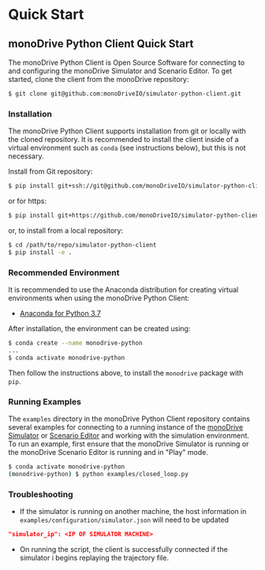 # Quick Start

## monoDrive Python Client Quick Start

The monoDrive Python Client is Open Source Software for connecting to and 
configuring the monoDrive Simulator and Scenario Editor. To get started, 
clone the client from the monoDrive repository:

```bash
$ git clone git@github.com:monoDriveIO/simulator-python-client.git 
```

### Installation

The monoDrive Python Client supports installation from git or locally with the 
cloned repository. It is recommended to install the client inside of a virtual 
environment such as `conda` (see instructions below), but this is not necessary. 

Install from Git repository:

```bash
$ pip install git+ssh://git@github.com/monoDriveIO/simulator-python-client.git#egg=monodrive
```

or for https:

```bash
$ pip install git+https://github.com/monoDriveIO/simulator-python-client.git#egg=monodrive
```

or, to install from a local repository:

```bash
$ cd /path/to/repo/simulator-python-client
$ pip install -e .
```

### Recommended Environment

It is recommended to use the Anaconda distribution for creating virtual 
environments when using the monoDrive Python Client:

* [Anaconda for Python 3.7](https://www.anaconda.com/distribution/#download-section)

After installation, the environment can be created using:

```bash
$ conda create --name monodrive-python
...
$ conda activate monodrive-python
```

Then follow the instructions above, to install the `monodrive` package with `pip`.

### Running Examples

The `examples` directory in the monoDrive Python Client repository contains 
several examples for connecting to a running instance of the 
[monoDrive Simulator](../../Simulator.md) or 
[Scenario Editor](../../Scenario_editor.md) and working with the simulation 
environment. To run an example, first ensure that the monoDrive Simulator is 
running or the monoDrive Scenario Editor is running and in "Play" mode.

```bash
$ conda activate monodrive-python
(monodrive-python) $ python examples/closed_loop.py
```
### Troubleshooting

- If the simulator is running on another machine, the host information in 
`examples/configuration/simulator.json` will need to be updated

```json
"simulator_ip": <IP OF SIMULATOR MACHINE>
```

- On running the script, the client is successfully connected if the simulator i
begins replaying the trajectory file.